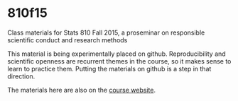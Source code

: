 # 810f15
Class materials for Stats 810 Fall 2015, a proseminar on responsible scientific conduct and research methods

This material is being experimentally placed on github. 
Reproducibility and scientific openness are recurrent themes in the course, so it makes sense to learn to practice them. 
Putting the materials on github is a step in that direction.

The materials here are also on the [course website](http://dept.stat.lsa.umich.edu/~ionides/810/).
